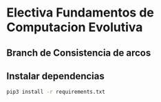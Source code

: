 # Electiva Fundamentos de Computacion Evolutiva

## Branch de Consistencia de arcos

## Instalar dependencias

```bash
pip3 install -r requirements.txt
```
